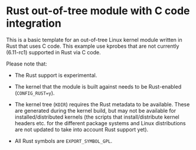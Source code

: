 # Rust out-of-tree module with C code integration

This is a basic template for an out-of-tree Linux kernel module written in Rust that uses C code.
This example use kprobes that are not currently (6.11-rc1) supported in Rust via C code.

Please note that:

  - The Rust support is experimental.

  - The kernel that the module is built against needs to be Rust-enabled (`CONFIG_RUST=y`).

  - The kernel tree (`KDIR`) requires the Rust metadata to be available. These are generated during the kernel build, but may not be available for installed/distributed kernels (the scripts that install/distribute kernel headers etc. for the different package systems and Linux distributions are not updated to take into account Rust support yet).

  - All Rust symbols are `EXPORT_SYMBOL_GPL`.

